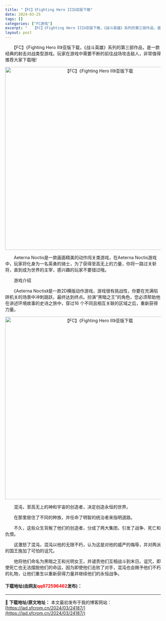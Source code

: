 ```yaml
---
title: "【FC】《Fighting Hero III》亚版下载"
date: 2024-03-25
tags: []
categories: ["FC游戏"]
excerpt: "　　【FC】《Fighting Hero III》亚版下载，《战斗英雄》系列的第三部作品，是一款经典的射击对战类型游戏。玩家在游戏中需要不断的前往战场攻击敌人，非常值得推荐大家下载哦! 　　Aeterna Noctis是一款画面精美的动作闯关类游戏，在Aeterna Noctis游戏中，玩家将化身为&hellip;"
layout: post
---
```


 <p>　　【FC】《Fighting Hero III》亚版下载，《战斗英雄》系列的第三部作品，是一款经典的射击对战类型游戏。玩家在游戏中需要不断的前往战场攻击敌人，非常值得推荐大家下载哦!</p> <p align="center"><img align="" border="0" src="https://lad.sfcrom.cn/wp-content/uploads/2024/03/20240325_660190d5f26e4.png" width="592" alt="【FC】《Fighting Hero III》亚版下载" /></p> <p>　　Aeterna Noctis是一款画面精美的动作闯关类游戏，在Aeterna Noctis游戏中，玩家将化身为一名英勇的骑士，为了获得至高无上的力量，你将一路过关斩将，直到成为世界的主宰，感兴趣的玩家不要错过哦。</p> <p>　　游戏介绍</p> <p>　　《Aeterna Noctis》是一款2D横版动作游戏，游戏很有挑战性，你要在充满陷阱机关的场景中冲刺跳跃，最终达到终点。扮演&ldquo;黑暗之王&rdquo;的角色，您必须帮助他在讲述环境故事的史诗之旅中，穿过16 个不同且相互关联的区域之后，重新获得力量。</p> <p align="center"><img align="" border="0" src="https://lad.sfcrom.cn/wp-content/uploads/2024/03/20240325_660190d779e2f.png" width="591" alt="【FC】《Fighting Hero III》亚版下载" /></p> <p>　　混沌，至高无上的神和宇宙的创造者，决定创造永恒的世界。</p> <p>　　在那里居住了不同的种族，并任命了明智的统治者来指明道路。</p> <p>　　不久，这些众生背叛了他们的创造者，分成了两大集团，引发了战争、死亡和仇恨。</p> <p>　　这激怒了混沌，混沌以他的无限不朽，认为这是对他的威严的侮辱，并对两派的国王施加了可怕的诅咒。</p> <p>　　他将他们命名为黑暗之王和光明女王，并谴责他们互相战斗到末日。诅咒，即使死亡也无法摆脱他们的命运，因为即使他们击败了对手，混沌也会赐予他们不朽的礼物，让他们重生以重新获得力量并继续他们的永恒战争。</p> <p><h4>下载地址(由网友<font color="red">qq672596462</font>发布)：</h4></p> 

---
📖 **下载地址/原文地址：** 本文最初发布于我的博客网站：[https://lad.sfcrom.cn/2024/03/24187/](https://lad.sfcrom.cn/2024/03/24187/)
